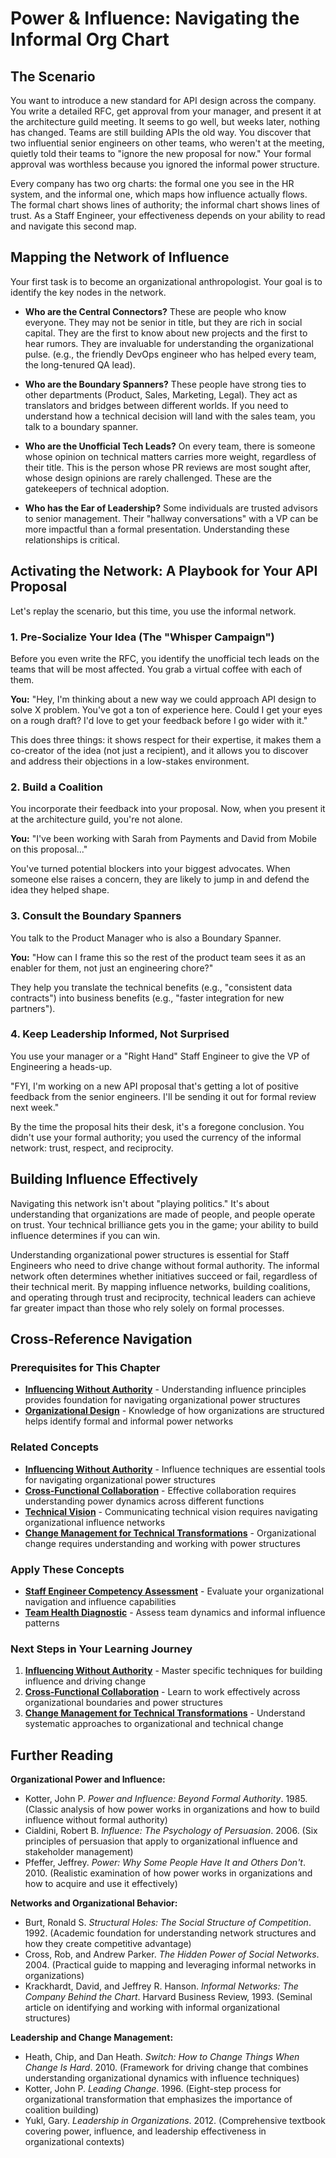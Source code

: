 # Power & Influence: Navigating the Informal Org Chart

## The Scenario

You want to introduce a new standard for API design across the company. You write a detailed RFC, get approval from your manager, and present it at the architecture guild meeting. It seems to go well, but weeks later, nothing has changed. Teams are still building APIs the old way. You discover that two influential senior engineers on other teams, who weren't at the meeting, quietly told their teams to "ignore the new proposal for now." Your formal approval was worthless because you ignored the informal power structure.

Every company has two org charts: the formal one you see in the HR system, and the informal one, which maps how influence actually flows. The formal chart shows lines of authority; the informal chart shows lines of trust. As a Staff Engineer, your effectiveness depends on your ability to read and navigate this second map.

## Mapping the Network of Influence

Your first task is to become an organizational anthropologist. Your goal is to identify the key nodes in the network.

- **Who are the Central Connectors?** These are people who know everyone. They may not be senior in title, but they are rich in social capital. They are the first to know about new projects and the first to hear rumors. They are invaluable for understanding the organizational pulse. (e.g., the friendly DevOps engineer who has helped every team, the long-tenured QA lead).

- **Who are the Boundary Spanners?** These people have strong ties to other departments (Product, Sales, Marketing, Legal). They act as translators and bridges between different worlds. If you need to understand how a technical decision will land with the sales team, you talk to a boundary spanner.

- **Who are the Unofficial Tech Leads?** On every team, there is someone whose opinion on technical matters carries more weight, regardless of their title. This is the person whose PR reviews are most sought after, whose design opinions are rarely challenged. These are the gatekeepers of technical adoption.

- **Who has the Ear of Leadership?** Some individuals are trusted advisors to senior management. Their "hallway conversations" with a VP can be more impactful than a formal presentation. Understanding these relationships is critical.

## Activating the Network: A Playbook for Your API Proposal

Let's replay the scenario, but this time, you use the informal network.

### 1. Pre-Socialize Your Idea (The "Whisper Campaign")

Before you even write the RFC, you identify the unofficial tech leads on the teams that will be most affected. You grab a virtual coffee with each of them.

**You:** "Hey, I'm thinking about a new way we could approach API design to solve X problem. You've got a ton of experience here. Could I get your eyes on a rough draft? I'd love to get your feedback before I go wider with it."

This does three things: it shows respect for their expertise, it makes them a co-creator of the idea (not just a recipient), and it allows you to discover and address their objections in a low-stakes environment.

### 2. Build a Coalition

You incorporate their feedback into your proposal. Now, when you present it at the architecture guild, you're not alone.

**You:** "I've been working with Sarah from Payments and David from Mobile on this proposal..."

You've turned potential blockers into your biggest advocates. When someone else raises a concern, they are likely to jump in and defend the idea they helped shape.

### 3. Consult the Boundary Spanners

You talk to the Product Manager who is also a Boundary Spanner.

**You:** "How can I frame this so the rest of the product team sees it as an enabler for them, not just an engineering chore?"

They help you translate the technical benefits (e.g., "consistent data contracts") into business benefits (e.g., "faster integration for new partners").

### 4. Keep Leadership Informed, Not Surprised

You use your manager or a "Right Hand" Staff Engineer to give the VP of Engineering a heads-up.

"FYI, I'm working on a new API proposal that's getting a lot of positive feedback from the senior engineers. I'll be sending it out for formal review next week."

By the time the proposal hits their desk, it's a foregone conclusion. You didn't use your formal authority; you used the currency of the informal network: trust, respect, and reciprocity.

## Building Influence Effectively

Navigating this network isn't about "playing politics." It's about understanding that organizations are made of people, and people operate on trust. Your technical brilliance gets you in the game; your ability to build influence determines if you can win.

Understanding organizational power structures is essential for Staff Engineers who need to drive change without formal authority. The informal network often determines whether initiatives succeed or fail, regardless of their technical merit. By mapping influence networks, building coalitions, and operating through trust and reciprocity, technical leaders can achieve far greater impact than those who rely solely on formal processes.

## Cross-Reference Navigation

### Prerequisites for This Chapter

- **[Influencing Without Authority](influencing-without-authority.md)** - Understanding influence principles provides foundation for navigating organizational power structures
- **[Organizational Design](../teamwork/organizational-design.md)** - Knowledge of how organizations are structured helps identify formal and informal power networks

### Related Concepts

- **[Influencing Without Authority](influencing-without-authority.md)** - Influence techniques are essential tools for navigating organizational power structures
- **[Cross-Functional Collaboration](../teamwork/cross-functional-collaboration.md)** - Effective collaboration requires understanding power dynamics across different functions
- **[Technical Vision](technical-vision.md)** - Communicating technical vision requires navigating organizational influence networks
- **[Change Management for Technical Transformations](../execution/change-management-technical-transformations.md)** - Organizational change requires understanding and working with power structures

### Apply These Concepts

- **[Staff Engineer Competency Assessment](../../appendix/tools/staff-engineer-competency-assessment.md)** - Evaluate your organizational navigation and influence capabilities
- **[Team Health Diagnostic](../../appendix/tools/team-health-diagnostic.md)** - Assess team dynamics and informal influence patterns

### Next Steps in Your Learning Journey

1. **[Influencing Without Authority](influencing-without-authority.md)** - Master specific techniques for building influence and driving change
2. **[Cross-Functional Collaboration](../teamwork/cross-functional-collaboration.md)** - Learn to work effectively across organizational boundaries and power structures
3. **[Change Management for Technical Transformations](../execution/change-management-technical-transformations.md)** - Understand systematic approaches to organizational and technical change

## Further Reading

**Organizational Power and Influence:**

- Kotter, John P. _Power and Influence: Beyond Formal Authority_. 1985. (Classic analysis of how power works in organizations and how to build influence without formal authority)
- Cialdini, Robert B. _Influence: The Psychology of Persuasion_. 2006. (Six principles of persuasion that apply to organizational influence and stakeholder management)
- Pfeffer, Jeffrey. _Power: Why Some People Have It and Others Don't_. 2010. (Realistic examination of how power works in organizations and how to acquire and use it effectively)

**Networks and Organizational Behavior:**

- Burt, Ronald S. _Structural Holes: The Social Structure of Competition_. 1992. (Academic foundation for understanding network structures and how they create competitive advantage)
- Cross, Rob, and Andrew Parker. _The Hidden Power of Social Networks_. 2004. (Practical guide to mapping and leveraging informal networks in organizations)
- Krackhardt, David, and Jeffrey R. Hanson. _Informal Networks: The Company Behind the Chart_. Harvard Business Review, 1993. (Seminal article on identifying and working with informal organizational structures)

**Leadership and Change Management:**

- Heath, Chip, and Dan Heath. _Switch: How to Change Things When Change Is Hard_. 2010. (Framework for driving change that combines understanding organizational dynamics with influence techniques)
- Kotter, John P. _Leading Change_. 1996. (Eight-step process for organizational transformation that emphasizes the importance of coalition building)
- Yukl, Gary. _Leadership in Organizations_. 2012. (Comprehensive textbook covering power, influence, and leadership effectiveness in organizational contexts)
